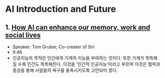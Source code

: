 # AI Introduction and Future
## 1. [How AI can enhance our memory, work and social lives](https://www.ted.com/talks/tom_gruber_how_ai_can_enhance_our_memory_work_and_social_lives?utm_campaign=tedspread&utm_medium=referral&utm_source=tedcomshare)

* Speaker: Tom Gruber, Co-creater of Siri
* 9:46
* 인공지능의 목적은 인간에게 기계의 지능을 부여하는 것이다. 또한 기계가 똑똑해 질 수록 인간도 똑똑해진다. 이것을 '인간적 인공지능'이라고 부르며 이것은 협력과 증강을 통해 사람들의 욕구를 충족시키도록 고안되어 졌다.
